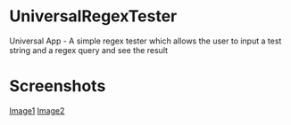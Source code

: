 # UniversalRegexTester
Universal App - A simple regex tester which allows the user to input a test string and a regex query and see the result

# Screenshots
[Image1](http://i.imgur.com/66I6QHz.jpg)
[Image2](http://i.imgur.com/3KccLfL.jpg)
